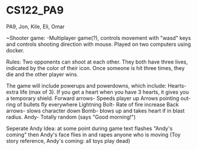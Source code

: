 # CS122_PA9
PA9, Jon, Kile, Eli, Omar


~Shooter game:
-Multiplayer game(?), controls movement with "wasd" keys and controls shooting direction with mouse. 
Played on two computers using docker. 

Rules:
Two opponents can shoot at each other. They both have three lives, indicated by the color of their icon.
Once someone is hit three times, they die and the other player wins.

The game will include powerups and powerdowns, which include:
Hearts- extra life (max of 3). If you get a heart when you have 3 hearts, it gives you a temporary shield.
Forward arrows- Speeds player up
Arrows pointing out- ring of bullets fly everywhere
Lightning Bolt- Rate of fire increase
Back arrows- slows character down
Bomb- blows up and takes heart if in blast radius.
Andy- Totally random (says "Good morning!") 

Seperate Andy Idea: at some point during game text flashes "Andy's coming" then Andy's face flies in and rapes anyone who is moving (Toy story reference, Andy's coming: all toys play dead) 
